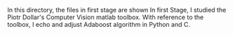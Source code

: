  In this directory, the files in first stage are shown
  In first Stage, I studied the Piotr Dollar's Computer Vision matlab toolbox. With reference to the toolbox, I echo and adjust Adaboost algorithm in Python and C.